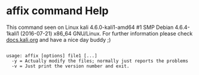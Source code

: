 # affix command Help
 
 This command seen on Linux kali 4.6.0-kali1-amd64 #1 SMP Debian 4.6.4-1kali1 (2016-07-21) x86_64 GNU/Linux. For further information please check [docs.kali.org](docs.kali.org) and have a nice day buddy ;) 

~~~

usage: affix [options] file1 [...]
  -y = Actually modify the files; normally just reports the problems
  -v = Just print the version number and exit.

~~~
